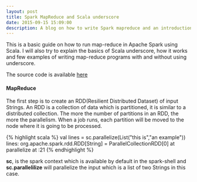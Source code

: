 ```yaml
---
layout: post
title: Spark MapReduce and Scala underscore
date: 2015-09-15 15:09:00
description: A blog on how to write Spark mapreduce and an introduction on Scala underscore
---
```

This is a basic guide on how to run map-reduce in Apache Spark using Scala. I will also try to explain the basics of Scala underscore, how it works and few examples of writing map-reduce programs with and without using underscore. 

The source code is available <a href="https://github.com/soniclavier/hadoop/blob/master/map_reduce_in_spark.scala" target="blank">here</a>

#### MapReduce
The first step is to create an RDD(Resilient Distributed Dataset) of input Strings. An RDD is a collection of data which is partitioned, it is similar to a distributed collection. The more the number of partitions in an RDD, the more the parallelism. When a job runs, each partition will be moved to the node where it is going to be processed.

{% highlight scala %}
val lines = sc.parallelize(List("this is","an example"))
lines: org.apache.spark.rdd.RDD[String] = ParallelCollectionRDD[0] at parallelize at <console>:21
{% endhighlight %}

<b>sc</b>, is the spark context which is available by default in the spark-shell and <b>sc.parallelilize</b> will parallelize the input which is a list of two Strings in this case. 
